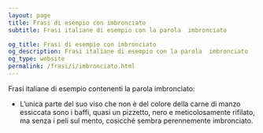 ```yaml
---
layout: page
title: Frasi di esempio con imbronciato 
subtitle: Frasi italiane di esempio con la parola  imbronciato

og_title: Frasi di esempio con imbronciato 
og_description: Frasi italiane di esempio con la parola  imbronciato
og_type: website
permalink: /frasi/i/imbronciato.html
---
```


Frasi italiane di esempio contenenti la parola imbronciato:


- L’unica parte del suo viso che non è del colore della carne di manzo essiccata sono i baffi, quasi un pizzetto, nero e meticolosamente rifilato, ma senza i peli sul mento, cosicché sembra perennemente imbronciato.
